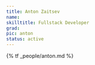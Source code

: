 ```yaml
---
title: Anton Zaitsev
name:
skilltitle: Fullstack Developer
grad: 
pic: anton
status: active
---
```


{% tf _people/anton.md %}